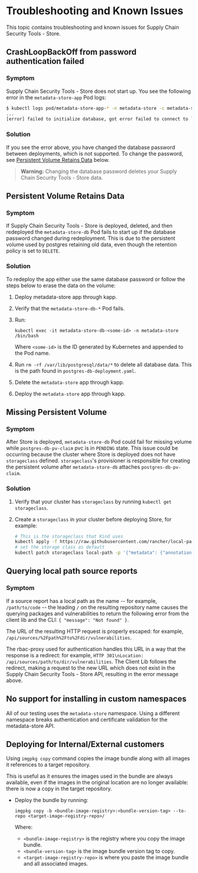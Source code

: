 # Troubleshooting and Known Issues

This topic contains troubleshooting and known issues for Supply Chain Security Tools - Store.

## CrashLoopBackOff from password authentication failed

### Symptom

Supply Chain Security Tools - Store does not start up. You see the following error in the `metadata-store-app` Pod logs:

```sh
$ kubectl logs pod/metadata-store-app-* -n metadata-store -c metadata-store-app
...
[error] failed to initialize database, got error failed to connect to `host=metadata-store-db user=metadata-store-user database=metadata-store`: server error (FATAL: password authentication failed for user "metadata-store-user" (SQLSTATE 28P01))
```

### Solution

If you see the error above, you have changed the database password between deployments, which is not
supported. To change the password, see
[Persistent Volume Retains Data](#persistent-volume-retains-data) below.
> **Warning:** Changing the database password deletes your Supply Chain Security Tools - Store data.

## Persistent Volume Retains Data

### Symptom

If Supply Chain Security Tools - Store is deployed, deleted, and then redeployed the
`metadata-store-db` Pod fails to start up if the database password changed during redeployment.
This is due to the persistent volume used by postgres retaining old data, even though the retention
policy is set to `DELETE`.

### Solution

To redeploy the app either use the same database password or follow the steps below to erase the
data on the volume:

1. Deploy metadata-store app through kapp.
1. Verify that the `metadata-store-db-*` Pod fails.
1. Run:

    ```console
    kubectl exec -it metadata-store-db-<some-id> -n metadata-store /bin/bash
    ```
    Where `<some-id>` is the ID generated by Kubernetes and appended to the Pod name.
1. Run `rm -rf /var/lib/postgresql/data/*` to delete all database data.
This is the path found in `postgres-db-deployment.yaml`.
1. Delete the `metadata-store` app through kapp.
1. Deploy the `metadata-store` app through kapp.


## Missing Persistent Volume

### Symptom

After Store is deployed, `metadata-store-db` Pod could fail for missing volume while
`postgres-db-pv-claim` pvc is in `PENDING` state.
This issue could be occurring because the cluster where Store is deployed does not have
`storageclass` defined.
`storageclass`'s provisioner is responsible for creating the persistent volume after
`metadata-store-db` attaches `postgres-db-pv-claim`.

### Solution

1. Verify that your cluster has `storageclass` by running `kubectl get storageclass`.
1. Create a `storageclass` in your cluster before deploying Store, for example:

    ```sh
    # This is the storageclass that Kind uses
    kubectl apply -f https://raw.githubusercontent.com/rancher/local-path-provisioner/master/deploy/local-path-storage.yaml
    # set the storage class as default
    kubectl patch storageclass local-path -p '{"metadata": {"annotations":{"storageclass.kubernetes.io/is-default-class":"true"}}}'
    ```

## Querying local path source reports

### Symptom

If a source report has a local path as the name -- for example, `/path/to/code` -- the leading `/`
on the resulting repository name causes the querying packages and vulnerabilities to return the
following error from the client lib and the CLI: `{ "message": "Not found" }`.

The URL of the resulting HTTP request is properly escaped: for example,
`/api/sources/%2Fpath%2Fto%2Fdir/vulnerabilities`.

The rbac-proxy used for authentication handles this URL in a way that the response is a redirect:
for example, `HTTP 301\nLocation: /api/sources/path/to/dir/vulnerabilities`.
The Client Lib follows the redirect, making a request to the new URL which does not exist in the
Supply Chain Security Tools - Store API, resulting in the error message above.

## No support for installing in custom namespaces

All of our testing uses the `metadata-store` namespace.
Using a different namespace breaks authentication and certificate validation for the metadata-store API.

## Deploying for Internal/External customers

Using `imgpkg copy` command copies the image bundle along with all images it references to a target
repository.

This is useful as it ensures the images used in the bundle are always available, even if the
images in the original location are no longer available: there is now a copy in the target
repository.

* Deploy the bundle by running:

    ```console
    imgpkg copy -b <bundle-image-registry>:<bundle-version-tag> --to-repo <target-image-registry-repo>/
    ```
    Where:
    * `<bundle-image-registry>` is the registry where you copy the image bundle.
    * `<bundle-version-tag>` is the image bundle version tag to copy.
    * `<target-image-registry-repo>` is where you paste the image bundle and all associated images.
